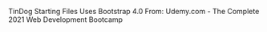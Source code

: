 TinDog Starting Files
Uses Bootstrap 4.0
From: Udemy.com - The Complete 2021 Web Development Bootcamp
